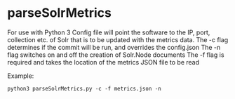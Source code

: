 # parseSolrMetrics
For use with Python 3
Config file will point the software to the IP, port, collection etc. of Solr that is to be updated with the metrics data. 
The -c flag determines if the commit will be run, and overrides the config.json
The -n flag switches on and off the creation of Solr.Node documents
The -f flag is required and takes the location of the metrics JSON file to be read

Example: 

`python3 parseSolrMetrics.py -c -f metrics.json -n`
